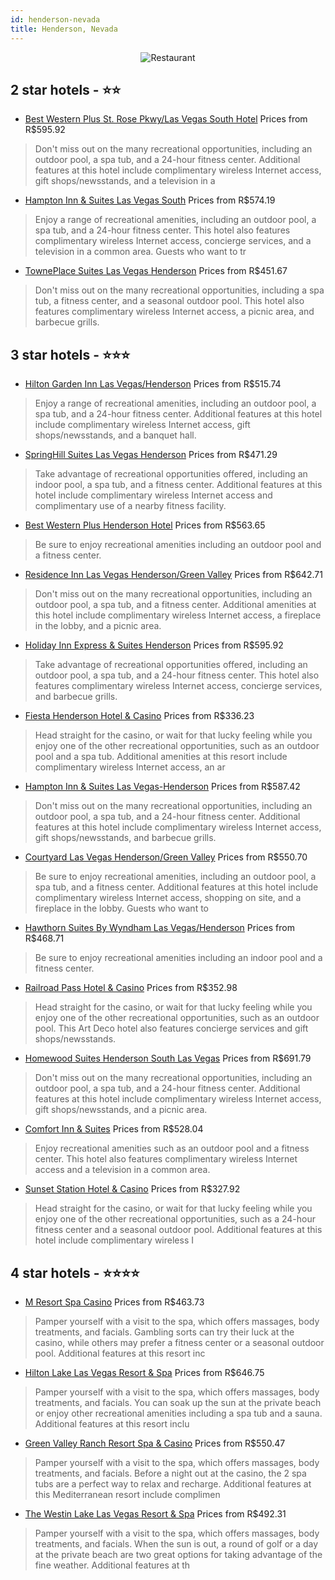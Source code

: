 ```yaml
---
id: henderson-nevada
title: Henderson, Nevada
---
```


<center><img src="https://i.travelapi.com/hotels/2000000/1620000/1618700/1618604/bffed083_z.jpg" alt="Restaurant" /></center>


##  2 star hotels - ⭐️⭐️

-    [Best Western Plus St. Rose Pkwy/Las Vegas South Hotel](https://us.hurb.com/hotels/henderson/best-western-plus-st-rose-pkwy-las-vegas-south-hotel-JNP-JP073684?cmp=18055) Prices from R$595.92
   > Don't miss out on the many recreational opportunities, including an outdoor pool, a spa tub, and a 24-hour fitness center. Additional features at this hotel include complimentary wireless Internet access, gift shops/newsstands, and a television in a 
-    [Hampton Inn & Suites Las Vegas South](https://us.hurb.com/hotels/henderson/hampton-inn-suites-las-vegas-south-JNP-JP214373?cmp=18055) Prices from R$574.19
   > Enjoy a range of recreational amenities, including an outdoor pool, a spa tub, and a 24-hour fitness center. This hotel also features complimentary wireless Internet access, concierge services, and a television in a common area. Guests who want to tr
-    [TownePlace Suites Las Vegas Henderson](https://us.hurb.com/hotels/henderson/towneplace-suites-las-vegas-henderson-JNP-JP443126?cmp=18055) Prices from R$451.67
   > Don't miss out on the many recreational opportunities, including a spa tub, a fitness center, and a seasonal outdoor pool. This hotel also features complimentary wireless Internet access, a picnic area, and barbecue grills.

##  3 star hotels - ⭐️⭐️⭐️

-    [Hilton Garden Inn Las Vegas/Henderson](https://us.hurb.com/hotels/henderson/hilton-garden-inn-las-vegas-henderson-JNP-JP034302?cmp=18055) Prices from R$515.74
   > Enjoy a range of recreational amenities, including an outdoor pool, a spa tub, and a 24-hour fitness center. Additional features at this hotel include complimentary wireless Internet access, gift shops/newsstands, and a banquet hall.
-    [SpringHill Suites Las Vegas Henderson](https://us.hurb.com/hotels/henderson/springhill-suites-las-vegas-henderson-JNP-JP411115?cmp=18055) Prices from R$471.29
   > Take advantage of recreational opportunities offered, including an indoor pool, a spa tub, and a fitness center. Additional features at this hotel include complimentary wireless Internet access and complimentary use of a nearby fitness facility.
-    [Best Western Plus Henderson Hotel](https://us.hurb.com/hotels/henderson/best-western-plus-henderson-hotel-JNP-JP977689?cmp=18055) Prices from R$563.65
   > Be sure to enjoy recreational amenities including an outdoor pool and a fitness center.
-    [Residence Inn Las Vegas Henderson/Green Valley](https://us.hurb.com/hotels/henderson/residence-inn-las-vegas-henderson-green-valley-JNP-JP811903?cmp=18055) Prices from R$642.71
   > Don't miss out on the many recreational opportunities, including an outdoor pool, a spa tub, and a fitness center. Additional amenities at this hotel include complimentary wireless Internet access, a fireplace in the lobby, and a picnic area.
-    [Holiday Inn Express & Suites Henderson](https://us.hurb.com/hotels/henderson/holiday-inn-express-suites-henderson-JNP-JP043717?cmp=18055) Prices from R$595.92
   > Take advantage of recreational opportunities offered, including an outdoor pool, a spa tub, and a 24-hour fitness center. This hotel also features complimentary wireless Internet access, concierge services, and barbecue grills.
-    [Fiesta Henderson Hotel & Casino](https://us.hurb.com/hotels/henderson/fiesta-henderson-hotel-casino-JNP-JP165935?cmp=18055) Prices from R$336.23
   > Head straight for the casino, or wait for that lucky feeling while you enjoy one of the other recreational opportunities, such as an outdoor pool and a spa tub. Additional amenities at this resort include complimentary wireless Internet access, an ar
-    [Hampton Inn & Suites Las Vegas-Henderson](https://us.hurb.com/hotels/henderson/hampton-inn-suites-las-vegas-henderson-JNP-JP982938?cmp=18055) Prices from R$587.42
   > Don't miss out on the many recreational opportunities, including an outdoor pool, a spa tub, and a 24-hour fitness center. Additional features at this hotel include complimentary wireless Internet access, gift shops/newsstands, and barbecue grills.
-    [Courtyard Las Vegas Henderson/Green Valley](https://us.hurb.com/hotels/henderson/courtyard-las-vegas-henderson-green-valley-JNP-JP076547?cmp=18055) Prices from R$550.70
   > Be sure to enjoy recreational amenities, including an outdoor pool, a spa tub, and a fitness center. Additional features at this hotel include complimentary wireless Internet access, shopping on site, and a fireplace in the lobby. Guests who want to 
-    [Hawthorn Suites By Wyndham Las Vegas/Henderson](https://us.hurb.com/hotels/henderson/hawthorn-suites-by-wyndham-las-vegas-henderson-JNP-JP976761?cmp=18055) Prices from R$468.71
   > Be sure to enjoy recreational amenities including an indoor pool and a fitness center.
-    [Railroad Pass Hotel & Casino](https://us.hurb.com/hotels/henderson/railroad-pass-hotel-casino-JNP-JP980227?cmp=18055) Prices from R$352.98
   > Head straight for the casino, or wait for that lucky feeling while you enjoy one of the other recreational opportunities, such as an outdoor pool. This Art Deco hotel also features concierge services and gift shops/newsstands.
-    [Homewood Suites Henderson South Las Vegas](https://us.hurb.com/hotels/henderson/homewood-suites-henderson-south-las-vegas-JNP-JP334751?cmp=18055) Prices from R$691.79
   > Don't miss out on the many recreational opportunities, including an outdoor pool, a spa tub, and a 24-hour fitness center. Additional features at this hotel include complimentary wireless Internet access, gift shops/newsstands, and a picnic area.
-    [Comfort Inn & Suites](https://us.hurb.com/hotels/henderson/comfort-inn-suites-JNP-JP988781?cmp=18055) Prices from R$528.04
   > Enjoy recreational amenities such as an outdoor pool and a fitness center. This hotel also features complimentary wireless Internet access and a television in a common area.
-    [Sunset Station Hotel & Casino](https://us.hurb.com/hotels/henderson/sunset-station-hotel-casino-JNP-JP982075?cmp=18055) Prices from R$327.92
   > Head straight for the casino, or wait for that lucky feeling while you enjoy one of the other recreational opportunities, such as a 24-hour fitness center and a seasonal outdoor pool. Additional features at this hotel include complimentary wireless I

##  4 star hotels - ⭐️⭐️⭐️⭐️

-    [M Resort Spa Casino](https://us.hurb.com/hotels/henderson/m-resort-spa-casino-JNP-JP797786?cmp=18055) Prices from R$463.73
   > Pamper yourself with a visit to the spa, which offers massages, body treatments, and facials. Gambling sorts can try their luck at the casino, while others may prefer a fitness center or a seasonal outdoor pool. Additional features at this resort inc
-    [Hilton Lake Las Vegas Resort & Spa](https://us.hurb.com/hotels/henderson/hilton-lake-las-vegas-resort-spa-JNP-JP978497?cmp=18055) Prices from R$646.75
   > Pamper yourself with a visit to the spa, which offers massages, body treatments, and facials. You can soak up the sun at the private beach or enjoy other recreational amenities including a spa tub and a sauna. Additional features at this resort inclu
-    [Green Valley Ranch Resort Spa & Casino](https://us.hurb.com/hotels/henderson/green-valley-ranch-resort-spa-casino-JNP-JP318853?cmp=18055) Prices from R$550.47
   > Pamper yourself with a visit to the spa, which offers massages, body treatments, and facials. Before a night out at the casino, the 2 spa tubs are a perfect way to relax and recharge. Additional features at this Mediterranean resort include complimen
-    [The Westin Lake Las Vegas Resort & Spa](https://us.hurb.com/hotels/henderson/the-westin-lake-las-vegas-resort-spa-JNP-JP149500?cmp=18055) Prices from R$492.31
   > Pamper yourself with a visit to the spa, which offers massages, body treatments, and facials. When the sun is out, a round of golf or a day at the private beach are two great options for taking advantage of the fine weather. Additional features at th
